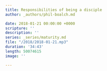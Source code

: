 ```yaml
---
title: Responsibilities of being a disciple
author: _authors/phil-boalch.md

date: 2018-01-21 00:00:00 +0000
scripture: ''
description: ''
series: _series/maturity.md
file: "/2018/2018-01-21.mp3"
duration: '34:43'
length: 50074615
image: ''

---
```

